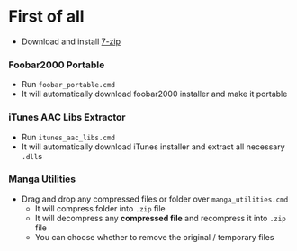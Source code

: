 # First of all
- Download and install [7-zip](https://7-zip.org/)

### Foobar2000 Portable
- Run `foobar_portable.cmd`
- It will automatically download foobar2000 installer and make it portable

### iTunes AAC Libs Extractor
- Run `itunes_aac_libs.cmd`
- It will automatically download iTunes installer and extract all necessary `.dll`s

### Manga Utilities
- Drag and drop any compressed files or folder over `manga_utilities.cmd`
    - It will compress folder into `.zip` file
    - It will decompress any **compressed file** and recompress it into `.zip` file
    - You can choose whether to remove the original / temporary files
